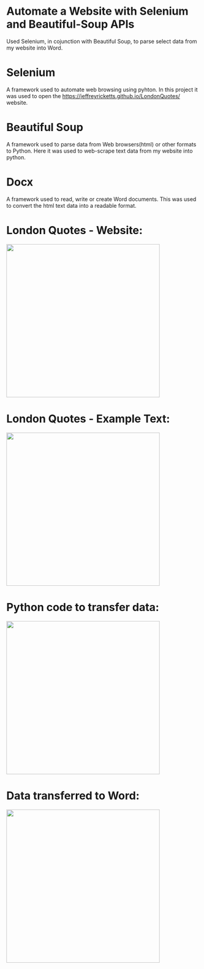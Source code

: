 # Automate a Website with Selenium and Beautiful-Soup APIs
Used Selenium, in cojunction with Beautiful Soup, to parse select data from my website into Word.

# Selenium
A framework used to automate web browsing using pyhton. In this project it was used to open the https://jeffreyricketts.github.io/LondonQuotes/ website.

# Beautiful Soup
A framework used to parse data from Web browsers(html) or other formats to Python. Here it was used to web-scrape text data from my website into python.

# Docx 
A framework used to read, write or create Word documents. This was used to convert the html text data into a readable format.


# London Quotes - Website:        
<img src="Images/London%20Quotes.png" width="400"> 
 
# London Quotes - Example Text:
<img src="Images/London%20Quotes%20Text.png" width="400">

# Python code to transfer data:
<img src="Images/London_Code.png" width="400">

# Data transferred to Word:
<img src="Images/Word_LondonQuotes.png" width="400">



 
